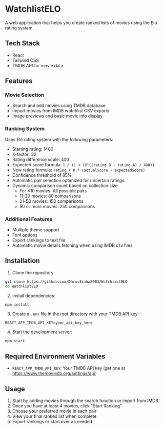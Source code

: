 # WatchlistELO

A web application that helps you create ranked lists of movies using the Elo rating system.

## Tech Stack

- React
- Tailwind CSS
- TMDB API for movie data

## Features

### Movie Selection

- Search and add movies using TMDB database
- Import movies from IMDB watchlist CSV exports
- Image previews and basic movie info display

### Ranking System

Uses Elo rating system with the following parameters:

- Starting rating: 1400
- K-factor: 32
- Rating difference scale: 400
- Expected score formula: `1 / (1 + 10^((rating B - rating A) / 400))`
- New rating formula: `rating + K * (actualScore - expectedScore)`
- Confidence threshold of 85%
- Automatic pair selection optimized for uncertain ratings
- Dynamic comparison count based on collection size
  - For ≤10 movies: All possible pairs
  - 11-20 movies: 80 comparisons
  - 21-50 movies: 150 comparisons
  - 50 or more movies: 250 comparisons

### Additional Features

- Multiple theme support
- Font options
- Export rankings to text file
- Automatic movie details fetching when using IMDB csv files

## Installation

1. Clone the repository:

```bash
git clone https://github.com/DhruvSinha2003/WatchlistELO
cd WatchlistELO
```

2. Install dependencies:

```bash
npm install
```

3. Create a `.env` file in the root directory with your TMDB API key:

```
REACT_APP_TMDB_API_KEY=your_api_key_here
```

4. Start the development server:

```bash
npm start
```

## Required Environment Variables

- `REACT_APP_TMDB_API_KEY`: Your TMDB API key (get one at https://www.themoviedb.org/settings/api)

## Usage

1. Start by adding movies through the search function or import from IMDB
2. Once you have at least 4 movies, click "Start Ranking"
3. Choose your preferred movie in each pair
4. View your final ranked list when complete
5. Export rankings or start over as needed
